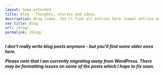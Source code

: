 ```yaml
---
layout: home-extended
title: Blog - Thoughts, stories and ideas.
description: Blog index. You'll find all entries here (newer entries on top).
nav_title: Blog
url: /blog/
permalink: /blog/
---
```


<strong><em>
  I don't really write blog posts anymore - but you'll find some older ones here.

  Please note that I am currently migrating away from WordPress. There may be formatting issues on some of the posts which I hope to fix soon.
</em></strong>
